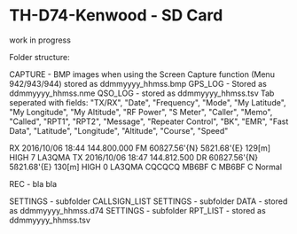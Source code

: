 # TH-D74-Kenwood - SD Card

work in progress

Folder structure:

CAPTURE - BMP images when using the Screen Capture function (Menu 942/943/944) stored as ddmmyyyy_hhmss.bmp
GPS_LOG - Stored as ddmmyyyy_hhmss.nme
QSO_LOG - stored as ddmmyyyy_hhmss.tsv
Tab seperated with fields: "TX/RX", "Date", "Frequency", "Mode", "My Latitude", "My Longitude", "My Altitude", "RF Power", "S Meter", "Caller", "Memo", "Called", "RPT1", "RPT2", "Message", "Repeater Control", "BK", "EMR", "Fast Data", "Latitude", "Longitude", "Altitude", "Course", "Speed"

RX	2016/10/06 18:44	144.800.000	FM 	60ß27.56'{N}	  5ß21.68'{E}	129[m]   	HIGH 	7	LA3QMA
TX	2016/10/06 18:47	144.812.500	DR 	60ß27.56'{N}	  5ß21.68'{E}	130[m]   	HIGH 	0	LA3QMA  	    	CQCQCQ  	MB6BF  C	MB6BF  C	                    	          	  	   	Normal	

REC - bla bla

SETTINGS - subfolder CALLSIGN_LIST
SETTINGS - subfolder DATA - stored as ddmmyyyy_hhmss.d74
SETTINGS - subfolder RPT_LIST - stored as ddmmyyyy_hhmss.tsv
